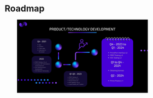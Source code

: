# Roadmap

<figure><img src="../.gitbook/assets/_Prime Numbers Labs Funding DECK 2.0.jpg" alt=""><figcaption></figcaption></figure>
